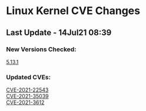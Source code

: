 
# **Linux Kernel CVE Changes**

## Last Update - 14Jul21 08:39

### **New Versions Checked:**

[5.13.1](streams/5.13)  


### **Updated CVEs:**

[CVE-2021-22543](cves/CVE-2021-22543)  
[CVE-2021-35039](cves/CVE-2021-35039)  
[CVE-2021-3612](cves/CVE-2021-3612)  
